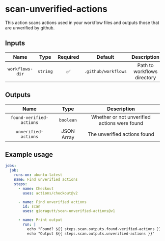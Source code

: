 # scan-unverified-actions

This action scans actions used in your workflow files and outputs those that are unverified by github.

## Inputs

|      Name       |   Type   | Required |       Default       |         Description         |
| :-------------: | :------: | :------: | :-----------------: | :-------------------------: |
| `workflows-dir` | `string` |    ✅    | `.github/workflows` | Path to workflows directory |

## Outputs

|           Name           |    Type    |                 Description                  |
| :----------------------: | :--------: | :------------------------------------------: |
| `found-verified-actions` | `boolean`  | Whether or not unverified actions were found |
|   `unverified-actions`   | JSON Array |         The unverified actions found         |

## Example usage

```yaml
jobs:
  job:
    runs-on: ubuntu-latest
    name: Find unverified actions
    steps:
      - name: Checkout
        uses: actions/checkout@v2

      - name: Find unverified actions
        id: scan
        uses: gioragutt/scan-unverified-actions@v1

      - name: Print output
        run: |
          echo "Found? ${{ steps.scan.outputs.found-verified-actions }}"
          echo "Output ${{ steps.scan.outputs.unverified-actions }}"
```
